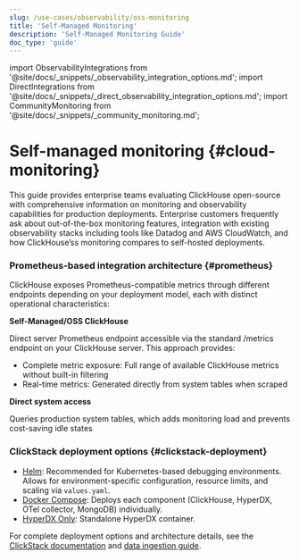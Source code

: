 ```yaml
---
slug: /use-cases/observability/oss-monitoring
title: 'Self-Managed Monitoring'
description: 'Self-Managed Monitoring Guide'
doc_type: 'guide'
---
```


import ObservabilityIntegrations from '@site/docs/_snippets/_observability_integration_options.md';
import DirectIntegrations from '@site/docs/_snippets/_direct_observability_integration_options.md';
import CommunityMonitoring from '@site/docs/_snippets/_community_monitoring.md';

# Self-managed monitoring {#cloud-monitoring}

This guide provides enterprise teams evaluating ClickHouse open-source with comprehensive information on monitoring and observability capabilities for production deployments. Enterprise customers frequently ask about out-of-the-box monitoring features, integration with existing observability stacks including tools like Datadog and AWS CloudWatch, and how ClickHouse’ss monitoring compares to self-hosted deployments.

### Prometheus-based integration architecture {#prometheus}
ClickHouse exposes Prometheus-compatible metrics through different endpoints depending on your deployment model, each with distinct operational characteristics:

**Self-Managed/OSS ClickHouse**

Direct server Prometheus endpoint accessible via the standard /metrics endpoint on your ClickHouse server. This approach provides:
- Complete metric exposure: Full range of available ClickHouse metrics without built-in filtering
- Real-time metrics: Generated directly from system tables when scraped

**Direct system access** 

Queries production system tables, which adds monitoring load and prevents cost-saving idle states

<ObservabilityIntegrations/>

### ClickStack deployment options {#clickstack-deployment}

- [Helm](/use-cases/observability/clickstack/deployment/helm): Recommended for Kubernetes-based debugging environments. Allows for environment-specific configuration, resource limits, and scaling via `values.yaml`.
- [Docker Compose](/use-cases/observability/clickstack/deployment/docker-compose): Deploys each component (ClickHouse, HyperDX, OTel collector, MongoDB) individually.
- [HyperDX Only](/use-cases/observability/clickstack/deployment/hyperdx-only): Standalone HyperDX container.

For complete deployment options and architecture details, see the [ClickStack documentation](/use-cases/observability/clickstack/overview) and [data ingestion guide](/use-cases/observability/clickstack/ingesting-data/overview).

<DirectIntegrations/>

<CommunityMonitoring/>
